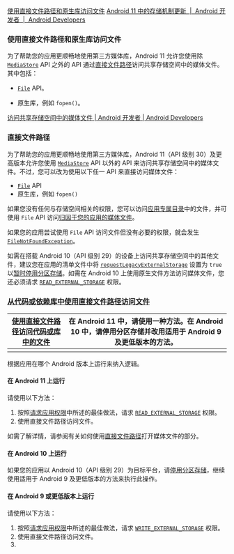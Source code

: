 []()
[使用直接文件路径和原生库访问文件]()
[Android 11 中的存储机制更新  |  Android 开发者  |  Android Developers](https://developer.android.com/about/versions/11/privacy/storage?hl=zh-cn#media-direct-file-native)





### 使用直接文件路径和原生库访问文件

为了帮助您的应用更顺畅地使用第三方媒体库，Android 11 允许您使用除 [`MediaStore`](https://developer.android.com/reference/android/provider/MediaStore?hl=zh-cn) API 之外的 API 通过[直接文件路径](https://developer.android.com/training/data-storage/shared/media?hl=zh-cn#direct-file-paths)访问共享存储空间中的媒体文件。其中包括：

- [`File`](https://developer.android.com/reference/java/io/File?hl=zh-cn) API。

- 原生库，例如 `fopen()`。

  







[访问共享存储空间中的媒体文件  |  Android 开发者  |  Android Developers](https://developer.android.com/training/data-storage/shared/media?hl=zh-cn)



### 直接文件路径

为了帮助您的应用更顺畅地使用第三方媒体库，Android 11（API 级别 30）及更高版本允许您使用 [`MediaStore`](https://developer.android.com/reference/android/provider/MediaStore?hl=zh-cn) API 以外的 API 来访问共享存储空间中的媒体文件。不过，您可以改为使用以下任一 API 来直接访问媒体文件：

- [`File`](https://developer.android.com/reference/java/io/File?hl=zh-cn) API
- 原生库，例如 `fopen()`

如果您没有任何与存储空间相关的权限，您可以访问[应用专属目录](https://developer.android.com/training/data-storage/app-specific?hl=zh-cn)中的文件，并可使用 `File` API 访问[归因于您的应用的媒体文件](https://developer.android.com/training/data-storage/shared/media?hl=zh-cn#app-attribution)。

如果您的应用尝试使用 `File` API 访问文件但没有必要的权限，就会发生 [`FileNotFoundException`](https://developer.android.com/reference/java/io/FileNotFoundException?hl=zh-cn)。

如需在搭载 Android 10（API 级别 29）的设备上访问共享存储空间中的其他文件，建议您在应用的清单文件中将 [`requestLegacyExternalStorage`](https://developer.android.com/reference/kotlin/android/R.attr?hl=zh-cn#requestLegacyExternalStorage:kotlin.Int) 设置为 `true` 以[暂时停用分区存储](https://developer.android.com/training/data-storage/use-cases?hl=zh-cn#opt-out-scoped-storage)。如需在 Android 10 上使用原生文件方法访问媒体文件，您还必须请求 [`READ_EXTERNAL_STORAGE`](https://developer.android.com/reference/android/Manifest.permission?hl=zh-cn#READ_EXTERNAL_STORAGE) 权限。













### [从代码或依赖库中使用直接文件路径访问文件](https://developer.android.com/training/data-storage/use-cases?hl=zh-cn#access-file-paths)



| [使用直接文件路径访问代码或库中的文件](https://developer.android.com/training/data-storage/use-cases?hl=zh-cn#access-file-paths) | 在 Android 11 中，请使用一种方法。在 Android 10 中，请停用分区存储并改用适用于 Android 9 及更低版本的方法。 |
| ------------------------------------------------------------ | ------------------------------------------------------------ |
|                                                              |                                                              |



根据应用在哪个 Android 版本上运行来纳入逻辑。

#### 在 Android 11 上运行

请使用以下方法：

1. 按照[请求应用权限](https://developer.android.com/training/permissions/requesting?hl=zh-cn)中所述的最佳做法，请求 [`READ_EXTERNAL_STORAGE`](https://developer.android.com/reference/android/Manifest.permission?hl=zh-cn#READ_EXTERNAL_STORAGE) 权限。
2. 使用直接文件路径访问文件。

如需了解详情，请参阅有关如何使用[直接文件路径](https://developer.android.com/training/data-storage/shared/media?hl=zh-cn#direct-file-paths)打开媒体文件的部分。

#### 在 Android 10 上运行

如果您的应用以 Android 10（API 级别 29）为目标平台，请[停用分区存储](https://developer.android.com/training/data-storage/use-cases?hl=zh-cn#opt-out-scoped-storage)，继续使用适用于 Android 9 及更低版本的方法来执行此操作。

#### 在 Android 9 或更低版本上运行

请使用以下方法：

1. 按照[请求应用权限](https://developer.android.com/training/permissions/requesting?hl=zh-cn)中所述的最佳做法，请求 [`WRITE_EXTERNAL_STORAGE`](https://developer.android.com/reference/android/Manifest.permission?hl=zh-cn#WRITE_EXTERNAL_STORAGE) 权限。
2. 使用直接文件路径访问文件。
3. 









